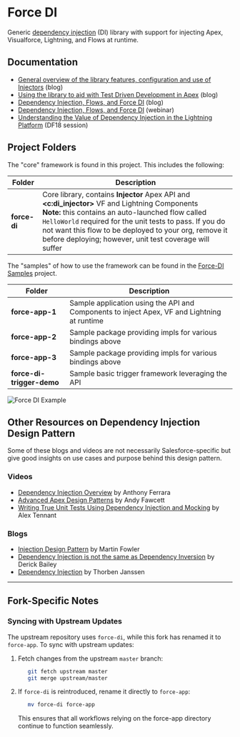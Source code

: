 # Force DI

Generic [dependency injection](https://en.wikipedia.org/wiki/Dependency_injection) (DI) library with support for injecting Apex, Visualforce, Lightning, and Flows at runtime. 

Documentation
-------------
- [General overview of the library features, configuration and use of Injectors](https://andyinthecloud.com/2018/07/15/managing-dependency-injection-within-salesforce/) (blog)
- [Using the library to aid with Test Driven Development in Apex](https://andyinthecloud.com/2018/07/29/test-driven-development-mocking-and-force-di/) (blog)
- [Dependency Injection, Flows, and Force DI](https://douglascayers.com/2018/08/05/dependency-injection-flows-and-force-di/) (blog)
- [Dependency Injection, Flows, and Force DI](https://www.youtube.com/watch?v=YzaI5Ddfwkg) (webinar)
- [Understanding the Value of Dependency Injection in the Lightning Platform](https://www.youtube.com/watch?v=oce2QO-E_3k) (DF18 session)

Project Folders
---------------
The "core" framework is found in this project.  This includes the following:

| Folder | Description                                                                                                                                                                                                                                                                                                                               |
| ------ |-------------------------------------------------------------------------------------------------------------------------------------------------------------------------------------------------------------------------------------------------------------------------------------------------------------------------------------------|
| **force-di** | Core library, contains **Injector** Apex API and **<c:di_injector>** VF and Lightning Components <br/>**Note:** this contains an auto-launched flow called `HelloWorld` required for the unit tests to pass. If you do not want this flow to be deployed to your org, remove it before deploying; however, unit test coverage will suffer |

The "samples" of how to use the framework can be found in the [Force-DI Samples](https://github.com/apex-enterprise-patterns/force-di-samples) project.

| Folder | Description |
| ------ | ----------- |
| **force-app-1** | Sample application using the API and Components to inject Apex, VF and Lightning at runtime |
| **force-app-2** | Sample package providing impls for various bindings above |
| **force-app-3** | Sample package providing impls for various bindings above |
| **force-di-trigger-demo** | Sample basic trigger framework leveraging the API |


![Force DI Example](https://andrewfawcett.files.wordpress.com/2018/07/forcedi2.png)


Other Resources on Dependency Injection Design Pattern
------------------------------------------------------

Some of these blogs and videos are not necessarily Salesforce-specific but give good insights on use cases and purpose behind this design pattern.

### Videos

- [Dependency Injection Overview](https://www.youtube.com/watch?v=IKD2-MAkXyQ&t=0s&index=3&list=PL-oxrNbxQl3-wPOf0t3PT-0JYXiOBwReG) by Anthony Ferrara
- [Advanced Apex Design Patterns](https://www.youtube.com/watch?v=BLXp0ZP0cF0) by Andy Fawcett
- [Writing True Unit Tests Using Dependency Injection and Mocking](https://www.youtube.com/watch?v=hj4538vR6Mg&list=PL-oxrNbxQl3-wPOf0t3PT-0JYXiOBwReG&index=4) by Alex Tennant

### Blogs

- [Injection Design Pattern](https://martinfowler.com/articles/injection.html) by Martin Fowler
- [Dependency Injection is not the same as Dependency Inversion](https://lostechies.com/derickbailey/2011/09/22/dependency-injection-is-not-the-same-as-the-dependency-inversion-principle/) by Derick Bailey
- [Dependency Injection](https://stackify.com/dependency-injection) by Thorben Janssen

------------------------------------------------------

## Fork-Specific Notes

### Syncing with Upstream Updates

The upstream repository uses `force-di`, while this fork has renamed it to `force-app`. To sync with upstream updates:

1. Fetch changes from the upstream `master` branch:
   ```bash
      git fetch upstream master
      git merge upstream/master
    ```
2. If `force-di` is reintroduced, rename it directly to `force-app`:
     ```bash
        mv force-di force-app
     ```
   This ensures that all workflows relying on the force-app directory continue to function seamlessly.